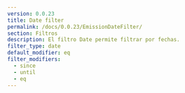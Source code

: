 ```yaml
---
version: 0.0.23
title: Date filter
permalink: /docs/0.0.23/EmissionDateFilter/
section: Filtros
description: El filtro Date permite filtrar por fechas.
filter_type: date
default_modifier: eq
filter_modifiers:
  - since
  - until
  - eq
---
```

